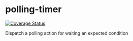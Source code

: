 # polling-timer

[![Coverage Status](https://coveralls.io/repos/github/yedaodao/polling-timer/badge.svg?branch=master)](https://coveralls.io/github/yedaodao/polling-timer?branch=master)

Dispatch a polling action for waiting an expected  condition

